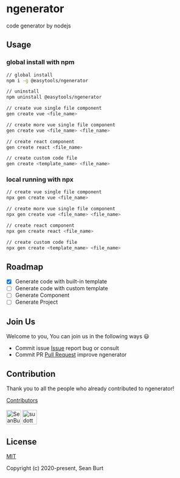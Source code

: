 # ngenerator

code generator by nodejs

## Usage

### global install with npm

```bash
// global install
npm i -g @easytools/ngenerator

// uninstall
npm uninstall @easytools/ngenerator

// create vue single file component
gen create vue <file_name>

// create more vue single file component
gen create vue <file_name> <file_name>

// create react component
gen create react <file_name>

// create custom code file
gen create <template_name> <file_name>
```

### local running with npx

```bash
// create vue single file component
npx gen create vue <file_name>

// create more vue single file component
npx gen create vue <file_name> <file_name>

// create react component
npx gen create react <file_name>

// create custom code file
npx gen create <template_name> <file_name>
```

## Roadmap

- [x] Generate code with built-in template
- [ ] Generate code with custom template
- [ ] Generate Component
- [ ] Generate Project

## Join Us

Welcome to you, You can join us in the following ways :smiley:

- Commit issue [Issue](https://github.com/easy-tool/ngenerator/issues) report bug or consult
- Commit PR [Pull Request](https://github.com/easy-tool/ngenerator/pulls) improve ngenerator

## Contribution

Thank you to all the people who already contributed to ngenerator!

<a href="https://github.com/easy-tool/ngenerator/graphs/contributors">Contributors</a><br><br>
<a data-hovercard-type="user" data-hovercard-url="/users/SeanBurt/hovercard" href="/SeanBurt" class="d-inline-block mr-2 float-left"><img src="https://avatars0.githubusercontent.com/u/18049638?s=60&amp;v=4" class="avatar avatar-user" alt="SeanBurt" width="38" height="38"></a>
<a data-hovercard-type="user" data-hovercard-url="/users/sudotty/hovercard" href="/sudotty" class="d-inline-block mr-2 float-left"><img src="https://avatars3.githubusercontent.com/u/4898483?s=60&amp;v=4" class="avatar avatar-user" alt="sudotty" width="38" height="38"></a>

## License

[MIT](http://opensource.org/licenses/MIT)

Copyright (c) 2020-present, Sean Burt
